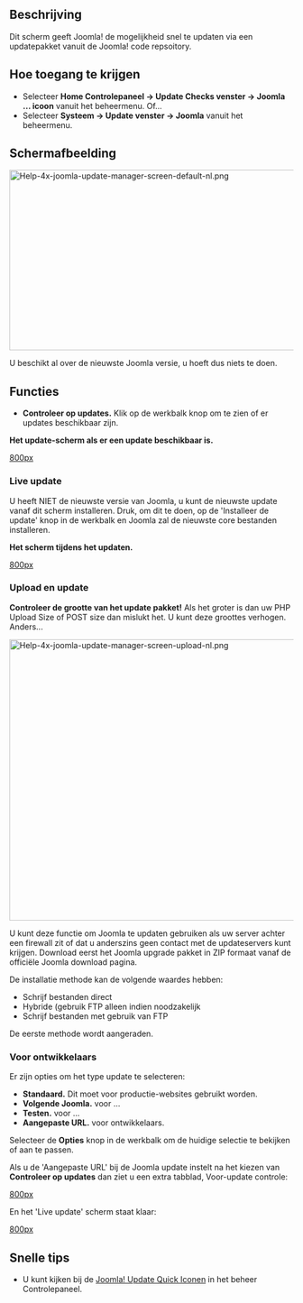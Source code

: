 <!-- Filename: Help4.x:Joomla_Update / Display title: Joomla update -->

## Beschrijving

Dit scherm geeft Joomla! de mogelijkheid snel te updaten via een
updatepakket vanuit de Joomla! code repsoitory.

## Hoe toegang te krijgen

- Selecteer **Home Controlepaneel → Update Checks
  venster → Joomla ... icoon** vanuit het beheermenu. Of...
- Selecteer **Systeem → Update venster → Joomla** vanuit het
  beheermenu.

## Schermafbeelding

<img
src="https://docs.joomla.org/images/thumb/0/0e/Help-4x-joomla-update-manager-screen-default-nl.png/800px-Help-4x-joomla-update-manager-screen-default-nl.png"
decoding="async"
srcset="https://docs.joomla.org/images/0/0e/Help-4x-joomla-update-manager-screen-default-nl.png 1.5x"
data-file-width="1159" data-file-height="463" width="800" height="320"
alt="Help-4x-joomla-update-manager-screen-default-nl.png" />

U beschikt al over de nieuwste Joomla versie, u hoeft dus niets te doen.

## Functies

- **Controleer op updates.** Klik op de werkbalk knop om te zien of er
  updates beschikbaar zijn.

**Het update-scherm als er een update beschikbaar is.**

<a
href="https://docs.joomla.org/index.php?title=Special:Upload&amp;wpDestFile=Help-4x-joomla-update-manager-with-updates-screen-nl.png"
class="new"
title="File:Help-4x-joomla-update-manager-with-updates-screen-nl.png">800px</a>

### Live update

U heeft NIET de nieuwste versie van Joomla, u kunt de nieuwste update
vanaf dit scherm installeren. Druk, om dit te doen, op de 'Installeer de
update' knop in de werkbalk en Joomla zal de nieuwste core bestanden
installeren.

**Het scherm tijdens het updaten.**

<a
href="https://docs.joomla.org/index.php?title=Special:Upload&amp;wpDestFile=Help-4x-joomla-update-manager-updating-screen-nl.png"
class="new"
title="File:Help-4x-joomla-update-manager-updating-screen-nl.png">800px</a>

### Upload en update

**Controleer de grootte van het update pakket!** Als het groter is dan
uw PHP Upload Size of POST size dan mislukt het. U kunt deze groottes
verhogen. Anders...

<img
src="https://docs.joomla.org/images/thumb/8/82/Help-4x-joomla-update-manager-screen-upload-nl.png/800px-Help-4x-joomla-update-manager-screen-upload-nl.png"
decoding="async"
srcset="https://docs.joomla.org/images/8/82/Help-4x-joomla-update-manager-screen-upload-nl.png 1.5x"
data-file-width="1150" data-file-height="717" width="800" height="499"
alt="Help-4x-joomla-update-manager-screen-upload-nl.png" />

U kunt deze functie om Joomla te updaten gebruiken als uw server achter
een firewall zit of dat u anderszins geen contact met de updateservers
kunt krijgen. Download eerst het Joomla upgrade pakket in ZIP formaat
vanaf de officiële Joomla download pagina.

De installatie methode kan de volgende waardes hebben:

- Schrijf bestanden direct
- Hybride (gebruik FTP alleen indien noodzakelijk
- Schrijf bestanden met gebruik van FTP

De eerste methode wordt aangeraden.

### Voor ontwikkelaars

Er zijn opties om het type update te selecteren:

- **Standaard.** Dit moet voor productie-websites gebruikt worden.
- **Volgende Joomla.** voor ...
- **Testen.** voor ...
- **Aangepaste URL.** voor ontwikkelaars.

Selecteer de **Opties** knop in de werkbalk om de huidige selectie te
bekijken of aan te passen.

Als u de 'Aangepaste URL' bij de Joomla update instelt na het kiezen van
**Controleer op updates** dan ziet u een extra tabblad, Voor-update
controle:

<a
href="https://docs.joomla.org/index.php?title=Special:Upload&amp;wpDestFile=Help-4x-joomla-update-manager-screen-nl.png"
class="new"
title="File:Help-4x-joomla-update-manager-screen-nl.png">800px</a>

En het 'Live update' scherm staat klaar:

<a
href="https://docs.joomla.org/index.php?title=Special:Upload&amp;wpDestFile=Help-4x-joomla-update-manager-screen-customnl.png"
class="new"
title="File:Help-4x-joomla-update-manager-screen-customnl.png">800px</a>

## Snelle tips

- U kunt kijken bij de [Joomla! Update Quick
  Iconen](https://docs.joomla.org/Help4.x:Admin_Modules:_Quick_Icons/nl "Help4.x:Admin Modules: Quick Icons/nl")
  in het beheer Controlepaneel.
